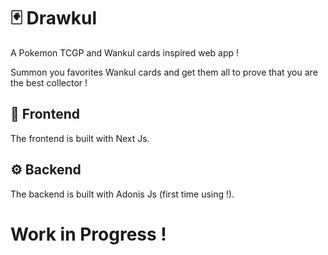 # 🃏 Drawkul

A Pokemon TCGP and Wankul cards inspired web app !

Summon you favorites Wankul cards and get them all to prove that you are the best collector !

## 🏪 Frontend

The frontend is built with Next Js.

## ⚙️ Backend

The backend is built with Adonis Js (first time using !).

# Work in Progress !